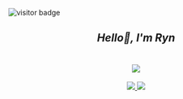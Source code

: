 ![visitor badge](https://visitor-badge.laobi.icu/badge?page_id=remarkeyable.visitor-badge&left_text=Visitors)

<em><h2 align ="center"> Hello👋, I'm Ryn </h2></em>
<h1 align="center">
  <a href="https://git.io/typing-svg">
    <img src="https://readme-typing-svg.demolab.com?font=Fira+Code&pause=1000&center=true&random=false&width=435&lines=A+Python+Developer;+from+the+Philippines.;I'm+constantly+refining+my;skills+%26+learning+every+day.">
  </a>  
</h1>

<div align="center">
<a href="#">
<img src="https://img.shields.io/badge/LinkedIn-0077B5?style=for-the-badge&logo=linkedin&logoColor=white">
</a>
<a href="mailto: ryn_codes@protonmail.com">
<img src="https://img.shields.io/badge/ProtonMail-8B89CC?style=for-the-badge&logo=protonmail&logoColor=white">
</a>
  
  
</div>  







